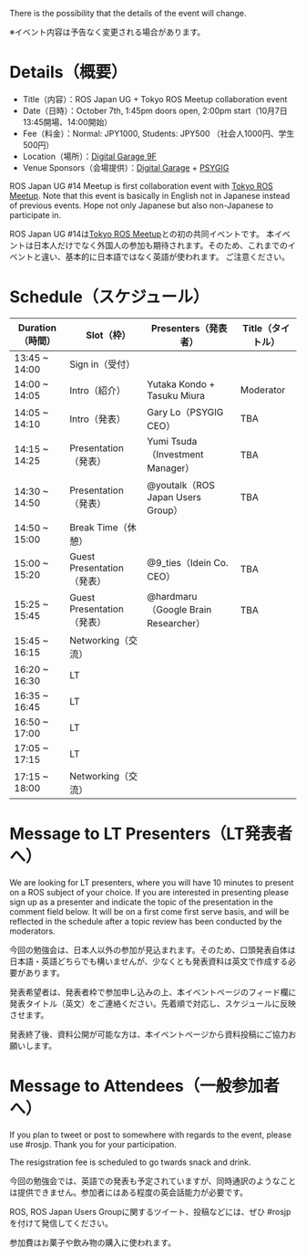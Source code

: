 There is the possibility that the details of the event will change.

※イベント内容は予告なく変更される場合があります。

# Details（概要）

- Title（内容）：ROS Japan UG + Tokyo ROS Meetup collaboration event
- Date（日時）：October 7th, 1:45pm doors open, 2:00pm start（10月7日 13:45開場、14:00開始）
- Fee（料金）：Normal: JPY1000, Students: JPY500 （社会人1000円、学生500円）
- Location（場所）：[Digital Garage 9F](https://www.google.co.jp/maps/place/3+Chome-5-7+Ebisuminami,+Shibuya-ku,+T%C5%8Dky%C5%8D-to+150-0022/@35.6462807,139.7016152,17z/data=!4m13!1m7!3m6!1s0x60188b465fc04f0b:0x346d0cf0125cbe89!2s3+Chome-5-7+Ebisuminami,+Shibuya-ku,+T%C5%8Dky%C5%8D-to+150-0022!3b1!8m2!3d35.6462764!4d139.7038039!3m4!1s0x60188b465fc04f0b:0x346d0cf0125cbe89!8m2!3d35.6462764!4d139.7038039?hl=jp)
- Venue Sponsors（会場提供）：[Digital Garage](http://www.garage.co.jp) + [PSYGIG](http://psygig.com)

ROS Japan UG #14 Meetup is first collaboration event with [Tokyo ROS Meetup](https://www.meetup.com/Tokyo-ROS-Meetup/).
Note that this event is basically in English not in Japanese instead of previous events. Hope not only Japanese but also non-Japanese to participate in.

ROS Japan UG #14は[Tokyo ROS Meetup](https://www.meetup.com/Tokyo-ROS-Meetup/)との初の共同イベントです。
本イベントは日本人だけでなく外国人の参加も期待されます。そのため、これまでのイベントと違い、基本的に日本語ではなく英語が使われます。
ご注意ください。

# Schedule（スケジュール）

Duration（時間） |　Slot（枠）  | Presenters（発表者） | Title（タイトル）
------|---------------|---------|----
13:45 ~ 14:00 | Sign in（受付） |  |
14:00 ~ 14:05 | Intro（紹介） | Yutaka Kondo + Tasuku Miura | Moderator |
14:05 ~ 14:10 | Intro（発表） | Gary Lo（PSYGIG CEO） | TBA |
14:15 ~ 14:25 | Presentation（発表） | Yumi Tsuda（Investment Manager） | TBA |
14:30 ~ 14:50 | Presentation（発表） | @youtalk（ROS Japan Users Group） | TBA |
14:50 ~ 15:00 | Break Time（休憩） | |
15:00 ~ 15:20 | Guest Presentation（発表） | @9_ties（Idein Co. CEO） | TBA |
15:25 ~ 15:45 | Guest Presentation（発表） | @hardmaru（Google Brain Researcher） | TBA |
15:45 ~ 16:15 | Networking（交流） | | |
16:20 ~ 16:30 | LT 　| | |
16:35 ~ 16:45 | LT 　| | |
16:50 ~ 17:00 | LT 　| | |
17:05 ~ 17:15 | LT 　| | |
17:15 ~ 18:00 | Networking（交流） | | |

# Message to LT Presenters（LT発表者へ）

We are looking for LT presenters, where you will have 10 minutes to present on a ROS subject of your choice. If you are interested in presenting please sign up as a presenter and indicate the topic of the presentation in the comment field below. It will be on a first come first serve basis, and will be reflected in the schedule after a topic review has been conducted by the moderators.

今回の勉強会は、日本人以外の参加が見込まれます。そのため、口頭発表自体は日本語・英語どちらでも構いませんが、少なくとも発表資料は英文で作成する必要があります。

発表希望者は、発表者枠で参加申し込みの上、本イベントページのフィード欄に発表タイトル（英文）をご連絡ください。先着順で対応し、スケジュールに反映させます。

発表終了後、資料公開が可能な方は、本イベントページから資料投稿にご協力お願いします。

# Message to Attendees（一般参加者へ）

If you plan to tweet or post to somewhere with regards to the event, please use #rosjp. Thank you for your participation.

The resigstration fee is scheduled to go twards snack and drink.

今回の勉強会では、英語での発表も予定されていますが、同時通訳のようなことは提供できません。参加者にはある程度の英会話能力が必要です。

ROS, ROS Japan Users Groupに関するツイート、投稿などには、ぜひ #rosjp を付けて発信してください。

参加費はお菓子や飲み物の購入に使われます。
